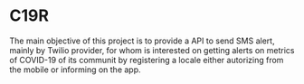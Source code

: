 # C19R
The main objective of this project is to provide a API to send SMS alert, mainly by Twilio provider, for whom is interested on getting alerts on metrics of COVID-19 of its communit by registering a locale either autorizing from the mobile or informing on the app.
